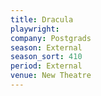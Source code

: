 ```yaml
---
title: Dracula
playwright:
company: Postgrads
season: External
season_sort: 410
period: External
venue: New Theatre
---
```

